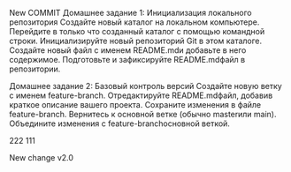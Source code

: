New COMMIT
Домашнее задание 1: Инициализация локального репозитория
Создайте новый каталог на локальном компьютере.
Перейдите в только что созданный каталог с помощью командной строки.
Инициализируйте новый репозиторий Git в этом каталоге.
Создайте новый файл с именем README.mdи добавьте в него содержимое.
Подготовьте и зафиксируйте README.mdфайл в репозитории.

Домашнее задание 2: Базовый контроль версий
Создайте новую ветку с именем feature-branch.
Отредактируйте README.mdфайл, добавив краткое описание вашего проекта.
Сохраните изменения в файле feature-branch.
Вернитесь к основной ветке (обычно masterили main).
Объедините изменения с feature-branchосновной веткой.


222
111

New change v2.0
